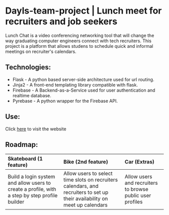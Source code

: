 # Dayls-team-project | Lunch meet for recruiters and job seekers

Lunch Chat is a video conferencing networking tool that will change the way graduating computer engineers connect with tech recruiters. This project is a platform that allows studens to schedule quick and informal meetings on recruiter's calendars. 

## Technologies:

- Flask -  A python based server-side architecture used for url routing.
- Jinja2 - A front-end templating library compatible with flask.
- Firebase - A Backend-as-a-Service used for user authentication and realtime database.
- Pyrebase - A python wrapper for the Firebase API.

## Use:

Click [here]() to visit the website

## Roadmap:

| Skateboard (1 feature) | Bike (2nd feature)     | Car (Extras)           |
| :--------------------- | :--------------------- | :--------------------- |
| Build a login system and allow users to create a profile, with a step by step profile builder | Allow users to select time slots on recruiters calendars, and recruiters to set up their availability on meet up calendars | Allow users and recruiters to browse public user profiles |
